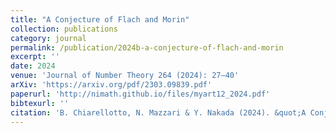 ```yaml
---
title: "A Conjecture of Flach and Morin"
collection: publications
category: journal
permalink: /publication/2024b-a-conjecture-of-flach-and-morin
excerpt: ''
date: 2024
venue: 'Journal of Number Theory 264 (2024): 27–40'
arXiv: 'https://arxiv.org/pdf/2303.09839.pdf'
paperurl: 'http://nimath.github.io/files/myart12_2024.pdf'
bibtexurl: ''
citation: 'B. Chiarellotto, N. Mazzari & Y. Nakada (2024). &quot;A Conjecture of Flach and Morin.&quot; <i>Journal of Number Theory</i>, 264, 27–40.'
---
```


